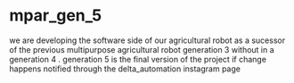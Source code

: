 # mpar_gen_5
we are developing the software side of our agricultural robot as a sucessor of the previous multipurpose agricultural robot generation 3 without in a generation 4 . generation 5 is the final version of the project if change happens notified through the delta_automation instagram page 
